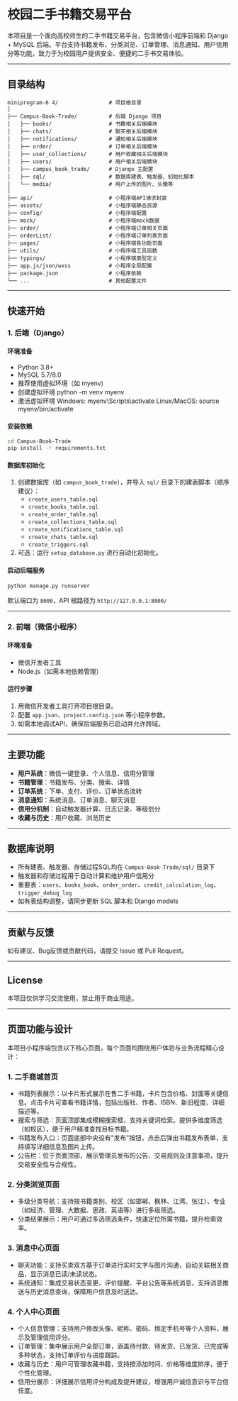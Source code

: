 # 校园二手书籍交易平台

本项目是一个面向高校师生的二手书籍交易平台，包含微信小程序前端和 Django + MySQL 后端。平台支持书籍发布、分类浏览、订单管理、消息通知、用户信用分等功能，致力于为校园用户提供安全、便捷的二手书交易体验。

---

## 目录结构

```
miniprogram-6 4/                # 项目根目录
│
├── Campus-Book-Trade/          # 后端 Django 项目
│   ├── books/                  # 书籍相关后端模块
│   ├── chats/                  # 聊天相关后端模块
│   ├── notifications/          # 通知相关后端模块
│   ├── order/                  # 订单相关后端模块
│   ├── user_collections/       # 用户收藏相关后端模块
│   ├── users/                  # 用户相关后端模块
│   ├── campus_book_trade/      # Django 主配置
│   ├── sql/                    # 数据库建表、触发器、初始化脚本
│   └── media/                  # 用户上传的图片、头像等
│
├── api/                        # 小程序端API请求封装
├── assets/                     # 小程序端静态资源
├── config/                     # 小程序端配置
├── mock/                       # 小程序端mock数据
├── order/                      # 小程序端订单相关页面
├── orderList/                  # 小程序端订单列表页面
├── pages/                      # 小程序端各功能页面
├── utils/                      # 小程序端工具函数
├── typings/                    # 小程序端类型定义
├── app.js/json/wxss            # 小程序全局配置
├── package.json                # 小程序依赖
└── ...                         # 其他配置文件
```

---

## 快速开始

### 1. 后端（Django）

#### 环境准备
- Python 3.8+
- MySQL 5.7/8.0
- 推荐使用虚拟环境（如 myenv)
- 创建虚拟环境
python -m venv myenv
- 激活虚拟环境
Windows:
myenv\Scripts\activate
Linux/MacOS:
source myenv/bin/activate

#### 安装依赖
```bash
cd Campus-Book-Trade
pip install -r requirements.txt
```

#### 数据库初始化
1. 创建数据库（如 `campus_book_trade`），并导入 `sql/` 目录下的建表脚本（顺序建议）：
   - `create_users_table.sql`
   - `create_books_table.sql`
   - `create_order_table.sql`
   - `create_collections_table.sql`
   - `create_notifications_table.sql`
   - `create_chats_table.sql`
   - `create_triggers.sql`
2. 可选：运行 `setup_database.py` 进行自动化初始化。

#### 启动后端服务
```bash
python manage.py runserver
```
默认端口为 `8000`，API 根路径为 `http://127.0.0.1:8000/`

---

### 2. 前端（微信小程序）

#### 环境准备
- 微信开发者工具
- Node.js（如需本地依赖管理）

#### 运行步骤
1. 用微信开发者工具打开项目根目录。
2. 配置 `app.json`、`project.config.json` 等小程序参数。
3. 如需本地调试API，确保后端服务已启动并允许跨域。

---

## 主要功能

- **用户系统**：微信一键登录、个人信息、信用分管理
- **书籍管理**：书籍发布、分类、搜索、详情
- **订单系统**：下单、支付、评价、订单状态流转
- **消息通知**：系统消息、订单消息、聊天消息
- **信用分机制**：自动触发器计算、日志记录、等级划分
- **收藏与历史**：用户收藏、浏览历史

---

## 数据库说明

- 所有建表、触发器、存储过程SQL均在 `Campus-Book-Trade/sql/` 目录下
- 触发器和存储过程用于自动计算和维护用户信用分
- 重要表：`users`、`books_book`、`order_order`、`credit_calculation_log`、`trigger_debug_log`
- 如有表结构调整，请同步更新 SQL 脚本和 Django models

---

## 贡献与反馈

如有建议、Bug反馈或贡献代码，请提交 Issue 或 Pull Request。

---

## License

本项目仅供学习交流使用，禁止用于商业用途。

---

## 页面功能与设计

本项目小程序端包含以下核心页面，每个页面均围绕用户体验与业务流程精心设计：

### 1. 二手商城首页
- 书籍列表展示：以卡片形式展示在售二手书籍，卡片包含价格、封面等关键信息。点击卡片可查看书籍详情，包括出版社、作者、ISBN、新旧程度、详细描述等。
- 搜索与筛选：页面顶部集成模糊搜索框，支持关键词检索。提供多维度筛选（如校区），便于用户精准查找目标书籍。
- 书籍发布入口：页面底部中央设有"发布"按钮，点击后弹出书籍发布表单，支持填写详细信息及图片上传。
- 公告栏：位于页面顶部，展示管理员发布的公告、交易规则及注意事项，提升交易安全性与合规性。

### 2. 分类浏览页面
- 多级分类导航：支持按书籍类别、校区（如邯郸、枫林、江湾、张江）、专业（如经济、管理、大数据、思政、英语等）进行多级筛选。
- 分类结果展示：用户可通过多选筛选条件，快速定位所需书籍，提升检索效率。

### 3. 消息中心页面
- 聊天功能：支持买卖双方基于订单进行实时文字与图片沟通，自动关联相关商品，显示消息已读/未读状态。
- 系统通知：集成交易状态变更、评价提醒、平台公告等系统消息，支持消息推送与历史消息查询，保障用户信息及时送达。

### 4. 个人中心页面
- 个人信息管理：支持用户修改头像、昵称、密码、绑定手机号等个人资料，展示及管理信用评分。
- 订单管理：集中展示用户全部订单，涵盖待付款、待发货、已发货、已完成等多种状态，支持订单评价与进度跟踪。
- 收藏与历史：用户可管理收藏书籍，支持按添加时间、价格等维度排序，便于个性化管理。
- 信用分展示：详细展示信用评分构成及提升建议，增强用户诚信意识与平台信任度。
